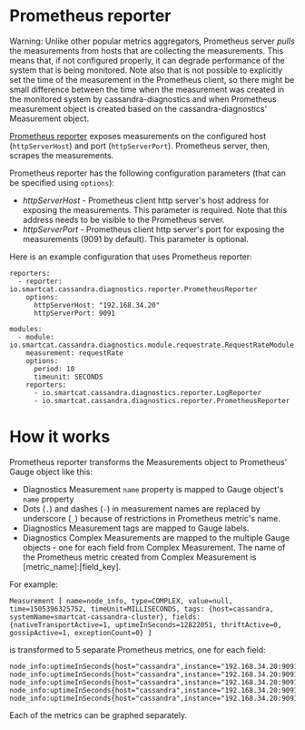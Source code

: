 # Prometheus reporter

Warning: Unlike other popular metrics aggregators, Prometheus server _pulls_ the measurements from hosts that are collecting the measurements. This means that, if not configured properly, it can degrade performance of the system that is being monitored. Note also that is not possible to explicitly set the time of the measurement in the Prometheus client, so there might be small difference between the time when the measurement was created in the monitored system by cassandra-diagnostics and when Prometheus measurement object is created based on the cassandra-diagnostics' Measurement object.

[Prometheus reporter](https://github.com/smartcat-labs/cassandra-diagnostics/blob/prometheus-reporter-poc/cassandra-diagnostics-reporter-prometheus/src/main/java/io/smartcat/cassandra/diagnostics/reporter/PrometheusReporter.java) exposes  measurements on the configured host (`httpServerHost`) and port (`httpServerPort`). Prometheus server, then, scrapes the measurements.

Prometheus reporter has the following configuration parameters (that can be specified using `options`):

- _httpServerHost_ - Prometheus client http server's host address for exposing the measurements. This parameter is required. Note that this address needs to be visible to the Prometheus server.
- _httpServerPort_ - Prometheus client http server's port for exposing the measurements (9091 by default). This parameter is optional.

Here is an example configuration that uses Prometheus reporter:

```
reporters:
  - reporter: io.smartcat.cassandra.diagnostics.reporter.PrometheusReporter
    options:
      httpServerHost: "192.168.34.20"
      httpServerPort: 9091

modules:
  - module: io.smartcat.cassandra.diagnostics.module.requestrate.RequestRateModule
    measurement: requestRate
    options:
      period: 10
      timeunit: SECONDS
    reporters:
      - io.smartcat.cassandra.diagnostics.reporter.LogReporter
      - io.smartcat.cassandra.diagnostics.reporter.PrometheusReporter
```

# How it works

Prometheus reporter transforms the Measurements object to Prometheus' Gauge object like this:
- Diagnostics Measurement `name` property is mapped to Gauge object's `name` property
- Dots (`.`) and dashes (`-`) in measurement names are replaced by underscore (`_`) because of restrictions in Prometheus metric's name.
- Diagnostics Measurement tags are mapped to Gauge labels.
- Diagnostics Complex Measurements are mapped to the multiple Gauge objects - one for each field from Complex Measurement. The name of the Prometheus metric created from Complex Measurement is [metric_name]:[field_key].

For example:

```
Measurement [ name=node_info, type=COMPLEX, value=null, time=1505396325752, timeUnit=MILLISECONDS, tags: {host=cassandra,
systemName=smartcat-cassandra-cluster}, fields: {nativeTransportActive=1, uptimeInSeconds=12822051, thriftActive=0, gossipActive=1, exceptionCount=0} ]
```
is transformed to 5 separate Prometheus metrics, one for each field:

```
node_info:uptimeInSeconds{host="cassandra",instance="192.168.34.20:9091",job="prometheus",systemName="smartcat_cassandra_cluster"}
node_info:uptimeInSeconds{host="cassandra",instance="192.168.34.20:9091",job="prometheus",systemName="smartcat_cassandra_cluster"}
node_info:uptimeInSeconds{host="cassandra",instance="192.168.34.20:9091",job="prometheus",systemName="smartcat_cassandra_cluster"}
node_info:uptimeInSeconds{host="cassandra",instance="192.168.34.20:9091",job="prometheus",systemName="smartcat_cassandra_cluster"}
node_info:uptimeInSeconds{host="cassandra",instance="192.168.34.20:9091",job="prometheus",systemName="smartcat_cassandra_cluster"}
```

Each of the metrics can be graphed separately.


